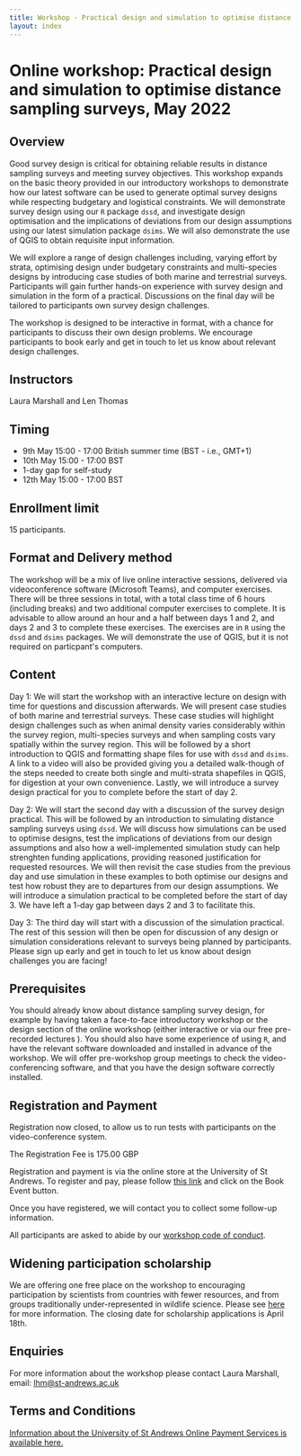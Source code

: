 ```yaml
---
title: Workshop - Practical design and simulation to optimise distance sampling surveys
layout: index
---
```


# Online workshop: Practical design and simulation to optimise distance sampling surveys, May 2022

## Overview

Good survey design is critical for obtaining reliable results in distance sampling surveys and meeting survey objectives. This workshop expands on the basic theory provided in our introductory workshops to demonstrate how our latest software can be used to generate optimal survey designs while respecting budgetary and logistical constraints. We will demonstrate survey design using our `R` package `dssd`, and investigate design optimisation and the implications of deviations from our design assumptions using our latest simulation package `dsims`. We will also demonstrate the use of QGIS to obtain requisite input information.

We will explore a range of design challenges including, varying effort by strata, optimising design under budgetary constraints and multi-species designs by introducing case studies of both marine and terrestrial surveys. Participants will gain further hands-on experience with survey design and simulation in the form of a practical. Discussions on the final day will be tailored to participants own survey design challenges.

The workshop is designed to be interactive in format, with a chance for participants to discuss their own design problems. We encourage participants to book early and get in touch to let us know about relevant design challenges. 


## Instructors

Laura Marshall and Len Thomas

## Timing

* 9th May 15:00 - 17:00 British summer time (BST - i.e., GMT+1)
* 10th May 15:00 - 17:00 BST
* 1-day gap for self-study
* 12th May 15:00 - 17:00 BST 

## Enrollment limit

15 participants.

## Format and Delivery method

The workshop will be a mix of live online interactive sessions, delivered via videoconference software (Microsoft Teams), and computer exercises. There will be three sessions in total, with a total class time of 6 hours (including breaks) and two additional computer exercises to complete. It is advisable to allow around an hour and a half between days 1 and 2, and days 2 and 3 to complete these exercises. The exercises are in `R` using the `dssd` and `dsims` packages.  We will demonstrate the use of QGIS, but it is not required on particpant's computers.

## Content

Day 1: We will start the workshop with an interactive lecture on design with time for questions and discussion afterwards. We will present case studies of both marine and terrestrial surveys. These case studies will highlight design challenges such as when animal density varies considerably within the survey region, multi-species surveys and when sampling costs vary spatially within the survey region. This will be followed by a short introduction to QGIS and formatting shape files for use with `dssd` and `dsims`. A link to a video will also be provided giving you a detailed walk-though of the steps needed to create both single and multi-strata shapefiles in QGIS, for digestion at your own convenience. Lastly, we will introduce a survey design practical for you to complete before the start of day 2.

Day 2: We will start the second day with a discussion of the survey design practical. This will be followed by an introduction to simulating distance sampling surveys using `dssd`. We will discuss how simulations can be used to optimise designs, test the implications of deviations from our design assumptions and also how a well-implemented simulation study can help strenghten funding applications, providing reasoned justification for requested resources. We will then revisit the case studies from the previous day and use simulation in these examples to both optimise our designs and test how robust they are to departures from our design assumptions. We will introduce a simulation practical to be completed before the start of day 3.  We have left a 1-day gap between days 2 and 3 to facilitate this. 

Day 3: The third day will start with a discussion of the simulation practical. The rest of this session will then be open for discussion of any design or simulation considerations relevant to surveys being planned by participants. Please sign up early and get in touch to let us know about design challenges you are facing!

## Prerequisites

You should already know about distance sampling survey design, for example by having taken a face-to-face introductory workshop or the design section of the online workshop (either interactive or via our free pre-recorded lectures ). You should also have some experience of using `R`, and have the relevant software downloaded and installed in advance of the workshop. We will offer pre-workshop group meetings to check the video-conferencing software, and that you have the design software correctly installed.

## Registration and Payment

Registration now closed, to allow us to run tests with participants on the video-conference system.

The Registration Fee is 175.00 GBP

Registration and payment is via the online store at the University of St Andrews. To register and pay, please follow [this link](https://onlineshop.st-andrews.ac.uk/conferences-and-events/events/creem/online-workshop-practical-design-and-simulation-to-optimise-distance-sampling-surveys-9th12th-may) and click on the Book Event button.  

Once you have registered, we will contact you to collect some follow-up information.

All participants are asked to abide by our [workshop code of conduct](code-of-conduct).

## Widening participation scholarship

We are offering one free place on the workshop to encouraging participation by scientists from countries with fewer resources, and from groups traditionally under-represented in wildlife science.  Please see [here](widening-participation) for more information.  The closing date for scholarship applications is April 18th.

## Enquiries

For more information about the workshop please contact Laura Marshall, email: [lhm@st-andrews.ac.uk](mailto:lhm@st-andrews.ac.uk)

## Terms and Conditions
[Information about the University of St Andrews Online Payment Services is available here.](https://onlineshop.st-andrews.ac.uk/help/terms-and-conditions)
